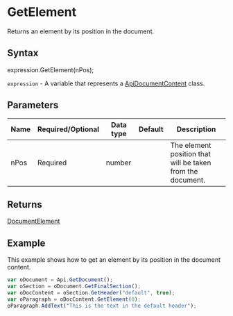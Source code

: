 # GetElement

Returns an element by its position in the document.

## Syntax

expression.GetElement(nPos);

`expression` - A variable that represents a [ApiDocumentContent](../ApiDocumentContent.md) class.

## Parameters

| **Name** | **Required/Optional** | **Data type** | **Default** | **Description** |
| ------------- | ------------- | ------------- | ------------- | ------------- |
| nPos | Required | number |  | The element position that will be taken from the document. |

## Returns

[DocumentElement](../../Enumeration/DocumentElement.md)

## Example

This example shows how to get an element by its position in the document content.

```javascript
var oDocument = Api.GetDocument();
var oSection = oDocument.GetFinalSection();
var oDocContent = oSection.GetHeader("default", true);
var oParagraph = oDocContent.GetElement(0);
oParagraph.AddText("This is the text in the default header");
```
